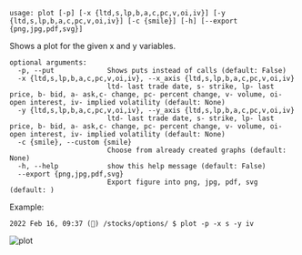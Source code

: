 ```
usage: plot [-p] [-x {ltd,s,lp,b,a,c,pc,v,oi,iv}] [-y {ltd,s,lp,b,a,c,pc,v,oi,iv}] [-c {smile}] [-h] [--export {png,jpg,pdf,svg}]
```

Shows a plot for the given x and y variables.

```
optional arguments:
  -p, --put             Shows puts instead of calls (default: False)
  -x {ltd,s,lp,b,a,c,pc,v,oi,iv}, --x_axis {ltd,s,lp,b,a,c,pc,v,oi,iv}
                        ltd- last trade date, s- strike, lp- last price, b- bid, a- ask,c- change, pc- percent change, v- volume, oi- open interest, iv- implied volatility (default: None)
  -y {ltd,s,lp,b,a,c,pc,v,oi,iv}, --y_axis {ltd,s,lp,b,a,c,pc,v,oi,iv}
                        ltd- last trade date, s- strike, lp- last price, b- bid, a- ask,c- change, pc- percent change, v- volume, oi- open interest, iv- implied volatility (default: None)
  -c {smile}, --custom {smile}
                        Choose from already created graphs (default: None)
  -h, --help            show this help message (default: False)
  --export {png,jpg,pdf,svg}
                        Export figure into png, jpg, pdf, svg (default: )
```

Example:

```
2022 Feb 16, 09:37 (🦋) /stocks/options/ $ plot -p -x s -y iv
```

![plot](https://user-images.githubusercontent.com/46355364/154287325-97de8945-a44c-418d-9e88-5123ee70469f.png)
